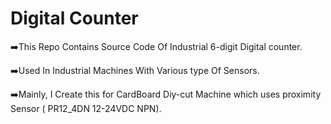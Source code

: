 #                                      Digital Counter
:arrow_right:This Repo Contains Source Code Of Industrial 6-digit Digital counter.

:arrow_right:Used In Industrial Machines With Various type Of Sensors.

:arrow_right:Mainly, I Create this for CardBoard Diy-cut Machine which uses proximity Sensor ( PR12_4DN 12-24VDC NPN).
